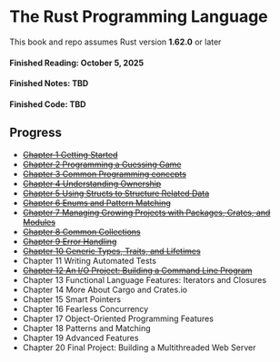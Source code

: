 # The Rust Programming Language
This book and repo assumes Rust version **1.62.0** or later

#### Finished Reading: October 5, 2025
#### Finished Notes: TBD
#### Finished Code: TBD

## Progress
* ~~[Chapter 1 Getting Started](https://github.com/Synopsik/learn-rust/tree/master/chapter_01#chapter-1-getting-started)~~
* ~~[Chapter 2 Programming a Guessing Game](https://github.com/Synopsik/learn-rust/tree/master/chapter_02#chapter-2-programming-a-guessing-game)~~
* ~~[Chapter 3 Common Programming concepts](https://github.com/Synopsik/learn-rust/tree/master/chapter_03#chapter-3-common-programming-concepts)~~
* ~~[Chapter 4 Understanding Ownership](https://github.com/Synopsik/learn-rust/tree/master/chapter_04#chapter-4-understanding-ownership)~~
* ~~[Chapter 5 Using Structs to Structure Related Data](https://github.com/Synopsik/learn-rust/tree/master/chapter_05#chapter-5-using-structs-to-structure-related-data)~~
* ~~[Chapter 6 Enums and Pattern Matching](https://github.com/Synopsik/learn-rust/tree/master/chapter_06#chapter-6-enums-and-pattern-matching)~~
* ~~[Chapter 7 Managing Growing Projects with Packages, Crates, and Modules](https://github.com/Synopsik/learn-rust/tree/master/chapter_07#chapter-7-managing-growing-projects-with-packages-crates-and-modules)~~
* ~~[Chapter 8 Common Collections](https://github.com/Synopsik/learn-rust/tree/master/chapter_08#chapter-8-common-collections)~~
* ~~[Chapter 9 Error Handling](https://github.com/Synopsik/learn-rust/tree/master/chapter_09#chapter-9-error-handling)~~
* ~~[Chapter 10 Generic Types, Traits, and Lifetimes](https://github.com/Synopsik/learn-rust/tree/master/chapter_10#chapter-10-generic-types-traits-and-lifetimes)~~
* Chapter 11 Writing Automated Tests
* ~~[Chapter 12 An I/O Project: Building a Command Line Program](https://github.com/Synopsik/learn-rust/tree/master/chapter_12/#chapter-12-an-io-project-building-a-command-line-program)~~
* Chapter 13 Functional Language Features: Iterators and Closures
* Chapter 14 More About Cargo and Crates.io
* Chapter 15 Smart Pointers
* Chapter 16 Fearless Concurrency
* Chapter 17 Object-Oriented Programming Features
* Chapter 18 Patterns and Matching
* Chapter 19 Advanced Features
* Chapter 20 Final Project: Building a Multithreaded Web Server
